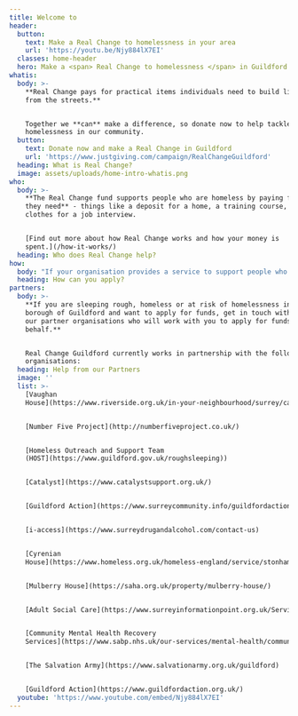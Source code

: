 ```yaml
---
title: Welcome to
header:
  button:
    text: Make a Real Change to homelessness in your area
    url: 'https://youtu.be/Njy884lX7EI'
  classes: home-header
  hero: Make a <span> Real Change to homelessness </span> in Guildford
whatis:
  body: >-
    **Real Change pays for practical items individuals need to build lives away
    from the streets.**


    Together we **can** make a difference, so donate now to help tackle
    homelessness in our community.
  button:
    text: Donate now and make a Real Change in Guildford
    url: 'https://www.justgiving.com/campaign/RealChangeGuildford'
  heading: What is Real Change?
  image: assets/uploads/home-intro-whatis.png
who:
  body: >-
    **The Real Change fund supports people who are homeless by paying for items
    they need** - things like a deposit for a home, a training course, or
    clothes for a job interview.


    [Find out more about how Real Change works and how your money is
    spent.](/how-it-works/)
  heading: Who does Real Change help?
how:
  body: "If your organisation provides a service to support people who are homeless in Guildford Borough and you would like to discuss how to become an approved Real Change partner, please contact us at <mailto:info@realchangeguildford.co.uk> or \L[find out more here](/how-to-apply/)."
  heading: How can you apply?
partners:
  body: >-
    **If you are sleeping rough, homeless or at risk of homelessness in the
    borough of Guildford and want to apply for funds, get in touch with one of
    our partner organisations who will work with you to apply for funds on your
    behalf.**


    Real Change Guildford currently works in partnership with the following
    organisations:
  heading: Help from our Partners
  image: ''
  list: >-
    [Vaughan
    House](https://www.riverside.org.uk/in-your-neighbourhood/surrey/care-and-support/vaughan-house-surrey/)


    [Number Five Project](http://numberfiveproject.co.uk/)


    [Homeless Outreach and Support Team
    (HOST](https://www.guildford.gov.uk/roughsleeping))


    [Catalyst](https://www.catalystsupport.org.uk/)


    [Guildford Action](https://www.surreycommunity.info/guildfordaction/)


    [i-access](https://www.surreydrugandalcohol.com/contact-us)


    [Cyrenian
    House](https://www.homeless.org.uk/homeless-england/service/stonham-cyrenian-house)


    [Mulberry House](https://saha.org.uk/property/mulberry-house/)


    [Adult Social Care](https://www.surreyinformationpoint.org.uk/Services/3112)


    [Community Mental Health Recovery
    Services](https://www.sabp.nhs.uk/our-services/mental-health/community-services/CMHRSguildford)


    [The Salvation Army](https://www.salvationarmy.org.uk/guildford)


    [Guildford Action](https://www.guildfordaction.org.uk/)
  youtube: 'https://www.youtube.com/embed/Njy884lX7EI'
---
```


